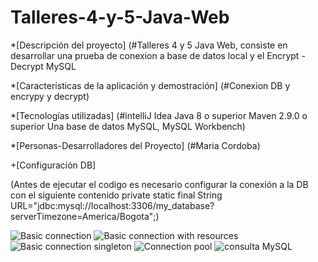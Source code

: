 # Talleres-4-y-5-Java-Web

*[Descripción del proyecto] (#Talleres 4 y 5 Java Web, consiste en desarrollar una prueba de conexion a base de datos local y el Encrypt - Decrypt MySQL

*[Características de la aplicación y demostración] (#Conexion DB y encrypy y decrypt)

*[Tecnologías utilizadas] (#intelliJ Idea Java 8 o superior Maven 2.9.0 o superior Una base de datos MySQL, MySQL Workbench)

*[Personas-Desarrolladores del Proyecto] (#Maria Cordoba)

+[Configuración DB]

(Antes de ejecutar el codigo es necesario configurar la conexión a la DB con el siguiente contenido private static final String URL="jdbc:mysql://localhost:3306/my_database?serverTimezone=America/Bogota";)


![Basic connection](https://user-images.githubusercontent.com/128435496/236559379-902e4f07-d92f-4a58-810c-cc0dc529886c.png)
![Basic connection  with resources](https://user-images.githubusercontent.com/128435496/236559432-6fb0f6e2-c629-4277-b3c2-f182bb67418f.png)
![Basic connection  singleton](https://user-images.githubusercontent.com/128435496/236559456-e5537e47-67a5-46fb-a6cf-8c4508127e70.png)
![Connection pool](https://user-images.githubusercontent.com/128435496/236559482-f24a8e7e-b679-4dcb-b2a3-bd5f50f0dd36.png)
![consulta MySQL](https://user-images.githubusercontent.com/128435496/236559504-09fd4999-29c6-4e96-92b5-3c188c2789d6.png)

